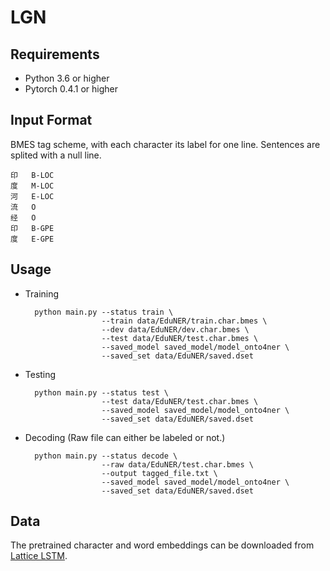 # LGN

## Requirements

* Python 3.6 or higher
* Pytorch 0.4.1 or higher

## Input Format

BMES tag scheme, with each character its label for one line. Sentences are splited with a null line.

	印   B-LOC
	度   M-LOC
	河   E-LOC
	流   O
	经   O
	印   B-GPE
	度   E-GPE

## Usage

* Training

		python main.py --status train \
		               --train data/EduNER/train.char.bmes \
		               --dev data/EduNER/dev.char.bmes \
		               --test data/EduNER/test.char.bmes \
		               --saved_model saved_model/model_onto4ner \
		               --saved_set data/EduNER/saved.dset
		               
* Testing

		python main.py --status test \
		               --test data/EduNER/test.char.bmes \
		               --saved_model saved_model/model_onto4ner \
		               --saved_set data/EduNER/saved.dset
		               
* Decoding (Raw file can either be labeled or not.)

		python main.py --status decode \
		               --raw data/EduNER/test.char.bmes \
		               --output tagged_file.txt \
		               --saved_model saved_model/model_onto4ner \
		               --saved_set data/EduNER/saved.dset
		               
## Data

The pretrained character and word embeddings can be downloaded from [Lattice LSTM](https://github.com/jiesutd/LatticeLSTM).
